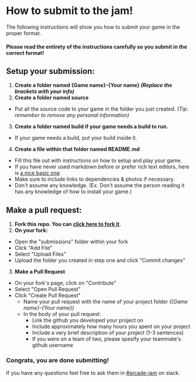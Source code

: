 # How to submit to the jam!
The following instructions will show you how to submit your game in the proper format. 

#### Please read the entirety of the instructions carefully so you submit in the correct format!

## Setup your submission:
1. **Create a folder named {Game name}-{Your name} _(Replace the brackets with your info)_**
2. **Create a folder named source**
  - Put all the source code to your game in the folder you just created. _(Tip: remember to remove any personal information)_
3. **Create a folder named build if your game needs a build to run.**
  - If your game needs a build, put your build inside it.
4. **Create a file within that folder named README.md**
  - Fill this file out with instructions on how to setup and play your game. 
  - If you have never used markdown before or prefer rich text editors, here is [a nice basic one](https://mark.barelyhuman.dev/).
  - Make sure to include links to dependencies & photos if necessary.
  - Don't assume any knowledge. (Ex. Don't assume the person reading it has any knowledge of how to install your game.)

## Make a pull request:
1. **Fork this repo. You can [click here to fork it](https://github.com/hackclub/Arcade-Game-Jam/fork).**
2. **On your fork:**
- Open the "submissions" folder within your fork
- Click "Add File"
- Select "Upload Files"
- Upload the folder you created in step one and click "Commit changes"
3. **Make a Pull Request**
- On your fork's page, click on "Contribute"
- Select "Open Pull Request"
- Click "Create Pull Request"
  - Name your pull request with the name of your project folder _({Game name}-{Your name})_
  - In the body of your pull request:
    -  Link the github you developed your project on
    -  Include approximately how many hours you spent on your project
    -  Include a very brief description of your project (1-3 sentences)
    -  If you were on a team of two, please spesify your teammate's github username

### Congrats, you are done submitting!
If you have any questions feel free to ask them in [#arcade-jam](https://hackclub.slack.com/archives/C07FMS2CC5A) on slack.
